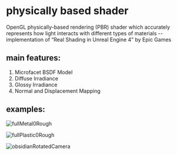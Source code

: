 # physically based shader

OpenGL physically-based rendering (PBR) shader which accurately represents how light interacts with different types of materials -- implementation of “Real Shading in Unreal Engine 4” by Epic Games

## main features: 
  1. Microfacet BSDF Model
  2. Diffuse Irradiance
  3. Glossy Irradiance
  4. Normal and Displacement Mapping

## examples:


![fullMetal0Rough](https://github.com/allchen-boop/physically-based-shader/assets/77853875/af726b92-0cc0-4549-b283-5f7cb1d58edc)


![fullPlastic0Rough](https://github.com/allchen-boop/physically-based-shader/assets/77853875/3987604b-c48c-430a-8461-53da89eca66b)


![obsidianRotatedCamera](https://github.com/allchen-boop/physically-based-shader/assets/77853875/193ff720-647c-4597-939f-c30c2e3f3a2b)
